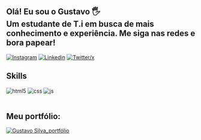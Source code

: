 ## Olá! Eu sou o Gustavo 🖐️<br> Um estudante de T.i em busca de mais conhecimento e experiência. Me siga nas redes e bora papear!

[![Instagram](https://img.shields.io/badge/Instagram-E4405F?style=for-the-badge&logo=instagram&logoColor=white)](https://instagram.com/gustavosilvra)
[![Linkedin](https://img.shields.io/badge/LinkedIn-0077B5?style=for-the-badge&logo=linkedin&logoColor=white)](https://linkedin.com/in/gustavosilva021)
[![Twitter/x](https://img.shields.io/badge/Twitter-1DA1F2?style=for-the-badge&logo=twitter&logoColor=white)](https://x.com/gustavosilvra)
## Skills

<div style="display: inline_block">
  <img align="center" alt="html5" src="https://img.shields.io/badge/HTML5-E34F26?style=for-the-badge&logo=html5&logoColor=white" />
  <img align="center" alt="css" src="https://img.shields.io/badge/CSS3-1572B6?style=for-the-badge&logo=css3&logoColor=white" />
  <img align="center" alt="js" src="https://img.shields.io/badge/JavaScript-F7DF1E?style=for-the-badge&logo=javascript&logoColor=black" />
</div><br/>

## Meu portfólio: 
[![Gustavo Silva_portfólio](https://img.shields.io/badge/website-000000?style=for-the-badge&logo=About.me&logoColor=white)](https://gustavosilvra.github.io)
